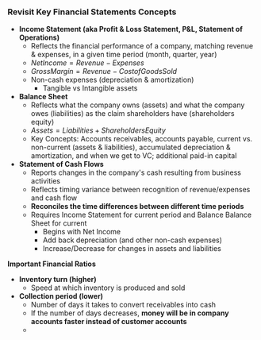 ### Revisit Key Financial Statements Concepts
- **Income Statement (aka Profit & Loss Statement, P&L, Statement of Operations)**
	- Reflects the financial performance of a company, matching revenue & expenses, in a given time period (month, quarter, year)
	- $Net Income = Revenue - Expenses$
	- $Gross Margin = Revenue - Cost of Goods Sold$
	- Non-cash expenses (depreciation & amortization)
		- Tangible vs Intangible assets
- **Balance Sheet**
	- Reflects what the company owns (assets) and what the company owes (liabilities) as the claim shareholders have (shareholders equity)
	- $Assets=Liabilities + Shareholders Equity$
	- Key Concepts: Accounts receivables, accounts payable, current vs. non-current (assets & liabilities), accumulated depreciation & amortization, and when we get to VC; additional paid-in capital
- **Statement of Cash Flows**
	- Reports changes in the company's cash resulting from business activities
	- Reflects timing variance between recognition of revenue/expenses and cash flow
	- **Reconciles the time differences between different time periods**
	- Requires Income Statement for current period and Balance Balance Sheet for current
		- Begins with Net Income
		- Add back depreciation (and other non-cash expenses)
		- Increase/Decrease for changes in assets and liabilities

**Important Financial Ratios**
- **Inventory turn (higher)**
	- Speed at which inventory is produced and sold
- **Collection period (lower)**
	- Number of days it takes to convert receivables into cash
	- If the number of days decreases, **money will be in company accounts faster instead of customer accounts**
	- 